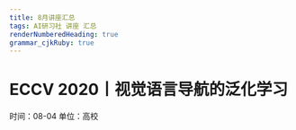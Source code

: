 ```yaml
---
title: 8月讲座汇总
tags: AI研习社 讲座 汇总
renderNumberedHeading: true
grammar_cjkRuby: true
---
```


# ECCV 2020丨视觉语言导航的泛化学习
时间：08-04
单位：高校
## 